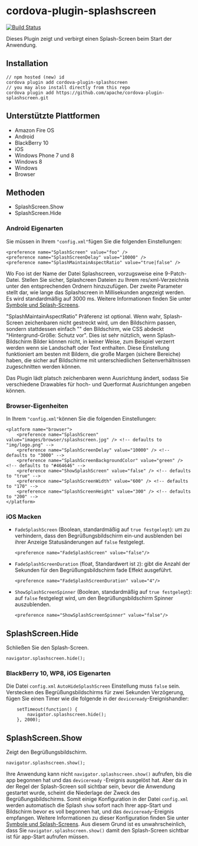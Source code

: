 <!--
# license: Licensed to the Apache Software Foundation (ASF) under one
#         or more contributor license agreements.  See the NOTICE file
#         distributed with this work for additional information
#         regarding copyright ownership.  The ASF licenses this file
#         to you under the Apache License, Version 2.0 (the
#         "License"); you may not use this file except in compliance
#         with the License.  You may obtain a copy of the License at
#
#           http://www.apache.org/licenses/LICENSE-2.0
#
#         Unless required by applicable law or agreed to in writing,
#         software distributed under the License is distributed on an
#         "AS IS" BASIS, WITHOUT WARRANTIES OR CONDITIONS OF ANY
#         KIND, either express or implied.  See the License for the
#         specific language governing permissions and limitations
#         under the License.
-->

# cordova-plugin-splashscreen

[![Build Status](https://travis-ci.org/apache/cordova-plugin-splashscreen.svg)](https://travis-ci.org/apache/cordova-plugin-splashscreen)

Dieses Plugin zeigt und verbirgt einen Splash-Screen beim Start der Anwendung.

## Installation

    // npm hosted (new) id
    cordova plugin add cordova-plugin-splashscreen
    // you may also install directly from this repo
    cordova plugin add https://github.com/apache/cordova-plugin-splashscreen.git

## Unterstützte Plattformen

* Amazon Fire OS
* Android
* BlackBerry 10
* iOS
* Windows Phone 7 und 8
* Windows 8
* Windows
* Browser

## Methoden

* SplashScreen.Show
* SplashScreen.Hide

### Android Eigenarten

Sie müssen in Ihrem `"config.xml"`fügen Sie die folgenden Einstellungen:

    <preference name="SplashScreen" value="foo" />
    <preference name="SplashScreenDelay" value="10000" />
    <preference name="SplashMaintainAspectRatio" value="true|false" />

Wo Foo ist der Name der Datei Splashscreen, vorzugsweise eine 9-Patch-Datei. Stellen Sie sicher, Splashcreen Dateien zu
Ihrem res/xml-Verzeichnis unter den entsprechenden Ordnern hinzuzufügen. Der zweite Parameter stellt dar, wie lange das
Splashscreen in Millisekunden angezeigt werden. Es wird standardmäßig auf 3000 ms. Weitere Informationen finden Sie
unter [Symbole und Splash-Screens](http://cordova.apache.org/docs/en/edge/config_ref_images.md.html).

"SplashMaintainAspectRatio" Präferenz ist optional. Wenn wahr, Splash-Screen zeichenbaren nicht gestreckt wird, um den
Bildschirm passen, sondern stattdessen einfach "" den Bildschirm, wie CSS abdeckt "Hintergrund-Größe: Schutz vor". Dies
ist sehr nützlich, wenn Splash-Bildschirm Bilder können nicht, in keiner Weise, zum Beispiel verzerrt werden wenn sie
Landschaft oder Text enthalten. Diese Einstellung funktioniert am besten mit Bildern, die große Margen (sichere
Bereiche) haben, die sicher auf Bildschirme mit unterschiedlichen Seitenverhältnissen zugeschnitten werden können.

Das Plugin lädt platsch zeichenbaren wenn Ausrichtung ändert, sodass Sie verschiedene Drawables für hoch- und Querformat
Ausrichtungen angeben können.

### Browser-Eigenheiten

In Ihrem `"config.xml"`können Sie die folgenden Einstellungen:

    <platform name="browser">
        <preference name="SplashScreen" value="images/browser/splashscreen.jpg" /> <!-- defaults to "img/logo.png" -->
        <preference name="SplashScreenDelay" value="10000" /> <!-- defaults to "3000" -->
        <preference name="SplashScreenBackgroundColor" value="green" /> <!-- defaults to "#464646" -->
        <preference name="ShowSplashScreen" value="false" /> <!-- defaults to "true" -->
        <preference name="SplashScreenWidth" value="600" /> <!-- defaults to "170" -->
        <preference name="SplashScreenHeight" value="300" /> <!-- defaults to "200" -->
    </platform>

### iOS Macken

* `FadeSplashScreen` (Boolean, standardmäßig auf `true festgelegt`): um zu verhindern, dass den Begrüßungsbildschirm
  ein-und ausblenden bei ihrer Anzeige Statusänderungen auf `false` festgelegt.

      <preference name="FadeSplashScreen" value="false"/>


* `FadeSplashScreenDuration` (float, Standardwert ist `2`): gibt die Anzahl der Sekunden für den Begrüßungsbildschirm
  fade Effekt ausgeführt.

      <preference name="FadeSplashScreenDuration" value="4"/>


* `ShowSplashScreenSpinner` (Boolean, standardmäßig auf `true festgelegt`): auf `false` festgelegt wird, um den
  Begrüßungsbildschirm Spinner auszublenden.

      <preference name="ShowSplashScreenSpinner" value="false"/>

## SplashScreen.Hide

Schließen Sie den Splash-Screen.

    navigator.splashscreen.hide();

### BlackBerry 10, WP8, iOS Eigenarten

Die Datei `config.xml` `AutoHideSplashScreen` Einstellung muss `false` sein. Verstecken des Begrüßungsbildschirms für
zwei Sekunden Verzögerung, fügen Sie einen Timer wie die folgende in der `deviceready`-Ereignishandler:

        setTimeout(function() {
            navigator.splashscreen.hide();
        }, 2000);

## SplashScreen.Show

Zeigt den Begrüßungsbildschirm.

    navigator.splashscreen.show();

Ihre Anwendung kann nicht `navigator.splashscreen.show()` aufrufen, bis die app begonnen hat und das `deviceready`
-Ereignis ausgelöst hat. Aber da in der Regel der Splash-Screen soll sichtbar sein, bevor die Anwendung gestartet wurde,
scheint die Niederlage der Zweck des Begrüßungsbildschirms. Somit einige Konfiguration in der Datei `config.xml` werden
automatisch die Splash `show` sofort nach Ihrer app-Start und Bildschirm bevor es voll begonnen hat, und
das `deviceready`-Ereignis empfangen. Weitere Informationen zu dieser Konfiguration finden Sie
unter [Symbole und Splash-Screens](http://cordova.apache.org/docs/en/edge/config_ref_images.md.html). Aus diesem Grund
ist es unwahrscheinlich, dass Sie `navigator.splashscreen.show()` damit den Splash-Screen sichtbar ist für app-Start
aufrufen müssen.
